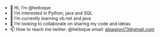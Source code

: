 - 👋 Hi, I’m @heitoque
- 👀 I’m interested in Python, java and SQL
- 🌱 I’m currently learning vb.net and java
- 💞️ I’m looking to collaborate on sharing my code and ideias
- 📫 How to reach me
twitter: @heitoque
email: abiagioni73@gmail.com
<!---
heitoque/heitoque is a ✨ special ✨ repository because its `README.md` (this file) appears on your GitHub profile.
You can click the Preview link to take a look at your changes.
--->
